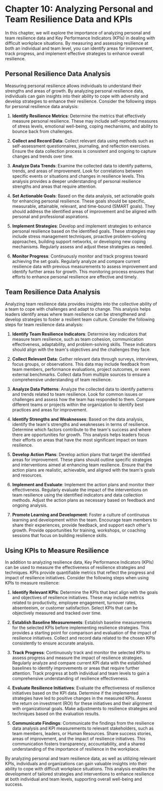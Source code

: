 Chapter 10: Analyzing Personal and Team Resilience Data and KPIs
================================================================

In this chapter, we will explore the importance of analyzing personal and team resilience data and Key Performance Indicators (KPIs) in dealing with difficult workplace situations. By measuring and assessing resilience at both an individual and team level, you can identify areas for improvement, track progress, and implement effective strategies to enhance overall resilience.

Personal Resilience Data Analysis
---------------------------------

Measuring personal resilience allows individuals to understand their strengths and areas of growth. By analyzing personal resilience data, individuals can gain insights into their ability to cope with adversity and develop strategies to enhance their resilience. Consider the following steps for personal resilience data analysis:

1. **Identify Resilience Metrics**: Determine the metrics that effectively measure personal resilience. These may include self-reported measures of stress levels, emotional well-being, coping mechanisms, and ability to bounce back from challenges.

2. **Collect and Record Data**: Collect relevant data using methods such as self-assessment questionnaires, journaling, and reflection exercises. Ensure the data collection process is consistent and ongoing to capture changes and trends over time.

3. **Analyze Data Trends**: Examine the collected data to identify patterns, trends, and areas of improvement. Look for correlations between specific events or situations and changes in resilience levels. This analysis provides a deeper understanding of personal resilience strengths and areas that require attention.

4. **Set Actionable Goals**: Based on the data analysis, set actionable goals for enhancing personal resilience. These goals should be specific, measurable, attainable, relevant, and time-bound (SMART goals). They should address the identified areas of improvement and be aligned with personal and professional aspirations.

5. **Implement Strategies**: Develop and implement strategies to enhance personal resilience based on the identified goals. These strategies may include stress management techniques, proactive problem-solving approaches, building support networks, or developing new coping mechanisms. Regularly assess and adjust these strategies as needed.

6. **Monitor Progress**: Continuously monitor and track progress toward achieving the set goals. Regularly analyze and compare current resilience data with previous measurements to assess improvement and identify further areas for growth. This monitoring process ensures that efforts to enhance personal resilience are effective and timely.

Team Resilience Data Analysis
-----------------------------

Analyzing team resilience data provides insights into the collective ability of a team to cope with challenges and adapt to change. This analysis helps leaders identify areas where team resilience can be strengthened and develop strategies to foster a resilient team culture. Consider the following steps for team resilience data analysis:

1. **Identify Team Resilience Indicators**: Determine key indicators that measure team resilience, such as team cohesion, communication effectiveness, adaptability, and problem-solving skills. These indicators should align with the team's objectives and the challenges they face.

2. **Collect Relevant Data**: Gather relevant data through surveys, interviews, focus groups, or observations. This data may include feedback from team members, performance evaluations, project outcomes, or even external benchmarks. Collect data from multiple sources to ensure a comprehensive understanding of team resilience.

3. **Analyze Data Patterns**: Analyze the collected data to identify patterns and trends related to team resilience. Look for common issues or challenges and assess how the team has responded to them. Compare different teams or projects within the organization to identify best practices and areas for improvement.

4. **Identify Strengths and Weaknesses**: Based on the data analysis, identify the team's strengths and weaknesses in terms of resilience. Determine which factors contribute to the team's success and where there are opportunities for growth. This analysis helps leaders focus their efforts on areas that have the most significant impact on team resilience.

5. **Develop Action Plans**: Develop action plans that target the identified areas for improvement. These plans should outline specific strategies and interventions aimed at enhancing team resilience. Ensure that the action plans are realistic, achievable, and aligned with the team's goals and resources.

6. **Implement and Evaluate**: Implement the action plans and monitor their effectiveness. Regularly evaluate the impact of the interventions on team resilience using the identified indicators and data collection methods. Adjust the action plans as necessary based on feedback and ongoing analysis.

7. **Promote Learning and Development**: Foster a culture of continuous learning and development within the team. Encourage team members to share their experiences, provide feedback, and support each other's growth. Provide opportunities for training, workshops, or coaching sessions that focus on building resilience skills.

Using KPIs to Measure Resilience
--------------------------------

In addition to analyzing resilience data, Key Performance Indicators (KPIs) can be used to measure the effectiveness of resilience strategies and techniques. KPIs provide quantifiable metrics that reflect the progress and impact of resilience initiatives. Consider the following steps when using KPIs to measure resilience:

1. **Identify Relevant KPIs**: Determine the KPIs that best align with the goals and objectives of resilience initiatives. These may include metrics related to productivity, employee engagement, turnover rates, absenteeism, or customer satisfaction. Select KPIs that can be objectively measured and tracked over time.

2. **Establish Baseline Measurements**: Establish baseline measurements for the selected KPIs before implementing resilience strategies. This provides a starting point for comparison and evaluation of the impact of resilience initiatives. Collect and record data related to the chosen KPIs consistently to ensure accurate analysis.

3. **Track Progress**: Continuously track and monitor the selected KPIs to assess progress and measure the impact of resilience strategies. Regularly analyze and compare current KPI data with the established baselines to identify improvements or areas that require further attention. Track progress at both individual and team levels to gain a comprehensive understanding of resilience effectiveness.

4. **Evaluate Resilience Initiatives**: Evaluate the effectiveness of resilience initiatives based on the KPI data. Determine if the implemented strategies have led to positive changes in the measured KPIs. Assess the return on investment (ROI) for these initiatives and their alignment with organizational goals. Make adjustments to resilience strategies and techniques based on the evaluation results.

5. **Communicate Findings**: Communicate the findings from the resilience data analysis and KPI measurements to relevant stakeholders, such as team members, leaders, or Human Resources. Share success stories, areas of improvement, and the impact of resilience initiatives. This communication fosters transparency, accountability, and a shared understanding of the importance of resilience in the workplace.

By analyzing personal and team resilience data, as well as utilizing relevant KPIs, individuals and organizations can gain valuable insights into their ability to cope with difficult workplace situations. This analysis enables the development of tailored strategies and interventions to enhance resilience at both individual and team levels, supporting overall well-being and success.
